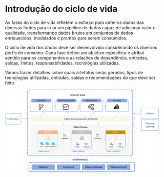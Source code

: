 # Introdução do ciclo de vida
As fases do ciclo de vida refletem o esforço para obter os dados das diversas fontes para criar um pipeline de dados capaz de adicionar valor e qualidade, transformando dados brutos em conjuntos de dados enriquecidos, modelados e prontos para serem consumidos.

O ciclo de vida dos dados deve ser desenvolvido considerando os diversos perfis de consumo. Cada fase define um objetivo específico e atribui sentido para os componentes e as relações de dependência, entradas, saídas, limites, responsabilidades, tecnologias utilizadas.

Vamos trazer detalhes sobre quais artefatos serão gerados, tipos de tecnologias utilizadas, entradas, saídas e recomendações do que deve ser feito.
  
![Alt text](../media/image-11.png)



